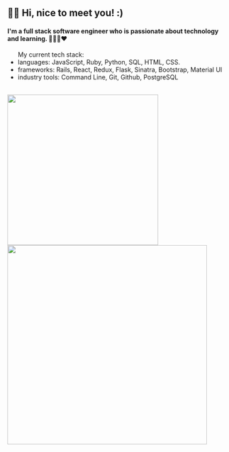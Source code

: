 
<h2 align="left">👋🏼 Hi, nice to meet you! :)</h2>

<h4>I'm a full stack software engineer who is passionate about technology and learning. 👩🏻‍💻❤️ </h4>

<ul>My current tech stack:
  <li>languages: JavaScript, Ruby, Python, SQL, HTML, CSS.</li> 
  <li>frameworks: Rails, React, Redux, Flask, Sinatra, Bootstrap, Material UI</li>
  <li>industry tools: Command Line, Git, Github, PostgreSQL</li>
</ul>

<br>
<div>

 <a align="left">
  <img src="https://github-readme-stats.vercel.app/api/top-langs/?username=user01010011&layout=compact&langs_count=5&theme=default" width="340"/>
</a>

<a align="right">
  <img src="https://github-readme-stats.vercel.app/api/?username=user01010011&hide=stars,issues,contribs&count_private=true&theme=default&showicons=true" width="450"/>
</a> &nbsp;&nbsp;&nbsp;&nbsp; 

</div>
 <br> 

<!-- 
 <p align="center"><img src="https://komarev.com/ghpvc/?username=user01010011" alt="user01010011"/></p> -->

<!---
user01010011/user01010011 is a ✨ special ✨ repository because its `README.md` (this file) appears on your GitHub profile.
You can click the Preview link to take a look at your changes.
--->
